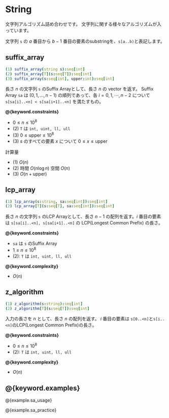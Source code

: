 # String

文字列アルゴリズム詰め合わせです。
文字列に関する様々なアルゴリズムが入っています。

文字列 `s` の $a$ 番目から $b - 1$ 番目の要素のsubstringを、`s[a..b)`と表記します。

## suffix_array

```nim
(1) suffix_array(string s):seq[int]
(2) suffix_array[T](s:seq[T]):seq[int]
(3) suffix_array(s:seq[int], upper:int):seq[int]
```

長さ $n$ の文字列 `s` のSuffix Arrayとして、長さ $n$ の vector を返す。
Suffix Array `sa` は $(0, 1, \dots, n - 1)$ の順列であって、各 $i = 0,1, \cdots ,n-2$ について `s[sa[i]..<n] < s[sa[i+1]..<n]` を満たすもの。

**@{keyword.constraints}**

- $0 \leq n \leq 10^8$
- (2) `T` は `int, uint, ll, ull`
- (3) $0 \leq \mathrm{upper} \leq 10^8$
- (3) $s$ のすべての要素 $x$ について $0 \leq x \leq \mathrm{upper}$

計算量

- (1) $O(n)$
- (2) 時間 $O(n \log n)$ 空間 $O(n)$
- (3) $O(n + \mathrm{upper})$

## lcp_array

```nim
(1) lcp_array(s:string, sa:seq[int]):seq[int]
(2) lcp_array[T](s:seq[T], sa:seq[int]):seq[int]
```

長さ $n$ の文字列 `s` のLCP Arrayとして、長さ $n-1$ の配列を返す。$i$ 番目の要素は `s[sa[i]..<n], s[sa[i+1]..<n]` の LCP(Longest Common Prefix) の長さ。

**@{keyword.constraints}**

- `sa` は `s` のSuffix Array
- $1 \leq n \leq 10^8$
- (2): `T` は `int, uint, ll, ull`

**@{keyword.complexity}**

- $O(n)$

## z_algorithm

```nim
(1) z_algorithm(s:string):seq[int]
(2) z_algorithm[T](s:seq[T]):seq[int]
```

入力の長さを $n$ として、長さ $n$ の配列を返す。
$i$ 番目の要素は `s[0..<n]`と`s[i..<n]`のLCP(Longest Common Prefix)の長さ。

**@{keyword.constraints}**

- $0 \leq n \leq 10^8$
- (2): `T` は `int, uint, ll, ull`

**@{keyword.complexity}**

- $O(n)$

## @{keyword.examples}

@{example.sa_usage}

@{example.sa_practice}
